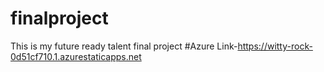 # finalproject
This is my future ready talent final project
#Azure Link-https://witty-rock-0d51cf710.1.azurestaticapps.net
